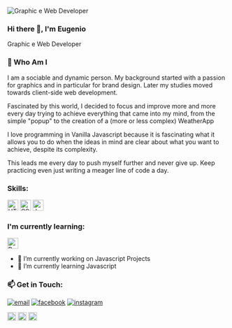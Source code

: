 
![Graphic e Web Developer](https://images.unsplash.com/photo-1580927752452-89d86da3fa0a?ixlib=rb-1.2.1&ixid=MnwxMjA3fDB8MHxwaG90by1wYWdlfHx8fGVufDB8fHx8&auto=format&fit=crop&w=1920&q=90&h=500)



### Hi there 👋, I'm Eugenio
Graphic e Web Developer

### :book: Who Am I 
I am a sociable and dynamic person.
My background started with a passion for graphics and in particular for brand design.
Later my studies moved towards client-side web development.

Fascinated by this world, I decided to focus and improve more and more every day trying to achieve everything that came into my mind, from the simple "popup" to the creation of a (more or less complex) WeatherApp

I love programming in Vanilla Javascript because it is fascinating what it allows you to do when the ideas in mind are clear about what you want to achieve, despite its complexity.

This leads me every day to push myself further and never give up.
Keep practicing even just writing a meager line of code a day.

### Skills:
<img src="https://img.shields.io/badge/HTML5-282C34?logo=html5&logoColor=E34F26" alt="HTML5 logo" title="HTML5" height="25" /> <img src="https://img.shields.io/badge/CSS3-282C34?logo=css3&logoColor=1572B6" alt="CSS3 logo" title="CSS3" height="25" /> <img src="https://img.shields.io/badge/JavaScript-282C34?logo=javascript&logoColor=F7DF1E" alt="JavaScript logo" title="JavaScript" height="25" />


### I'm currently learning:
<img src="https://img.shields.io/badge/-React-000?logo=React" alt="React logo" title="React" height="25" />



- 🔭 I’m currently working on Javascript Projects 
- 🌱 I’m currently learning Javascript 

### 📫 Get in Touch:
<a href="mailto:graphicd.eugenio@gmail.com"><img src="https://img.icons8.com/color/40/000000/gmail.png" alt="email"/></a>
<a href="https://www.facebook.com/EugenioVDesigner"><img src="https://img.icons8.com/color/40/000000/facebook.png" alt="facebook"/></a>
<a href="https://www.instagram.com/zinnajofficial"><img src="https://img.icons8.com/color/40/000000/instagram-new.png" alt="instagram"/></a>





[<img src='https://cdn.jsdelivr.net/npm/simple-icons@3.0.1/icons/github.svg' alt='github' height='20'>](https://github.com/EugenioDev)  [<img src='https://cdn.jsdelivr.net/npm/simple-icons@3.0.1/icons/linkedin.svg' alt='linkedin' height='20'>](https://www.linkedin.com/in/eugeniomarino/)  [<img src='https://cdn.jsdelivr.net/npm/simple-icons@3.0.1/icons/instagram.svg' alt='instagram' height='20'>](https://www.instagram.com/zinnajofficial/)  


